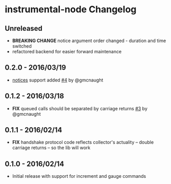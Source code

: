 # instrumental-node Changelog

## Unreleased
* **BREAKING CHANGE** notice argument order changed - duration and time switched
* refactored backend for easier forward maintenance

## 0.2.0 - 2016/03/19
* [notices](https://instrumentalapp.com/docs/collector/notice) support added [#4](https://github.com/expectedbehavior/instrumental-node/pull/4) by @gmcnaught

## 0.1.2 - 2016/03/18
* **FIX** queued calls should be separated by carriage returns [#3](https://github.com/expectedbehavior/instrumental-node/pull/3) by @gmcnaught

## 0.1.1 - 2016/02/14
* **FIX** handshake protocol code reflects collector's actuality – double carriage returns – so the lib will work

## 0.1.0 - 2016/02/14
* Initial release with support for increment and gauge commands
